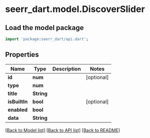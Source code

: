 # seerr_dart.model.DiscoverSlider

## Load the model package
```dart
import 'package:seerr_dart/api.dart';
```

## Properties
Name | Type | Description | Notes
------------ | ------------- | ------------- | -------------
**id** | **num** |  | [optional] 
**type** | **num** |  | 
**title** | **String** |  | 
**isBuiltIn** | **bool** |  | [optional] 
**enabled** | **bool** |  | 
**data** | **String** |  | 

[[Back to Model list]](../README.md#documentation-for-models) [[Back to API list]](../README.md#documentation-for-api-endpoints) [[Back to README]](../README.md)


